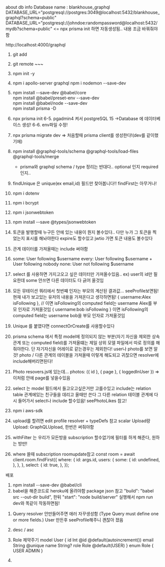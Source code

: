 about db info
Database name : blankhouse_graphql
DATABASE_URL="postgresql://postgres:3049@localhost:5432/blankhouse_graphql?schema=public"
DATABASE_URL="postgresql://johndoe:randompassword@localhost:5432/mydb?schema=public"
<= npx prisma init 하면 자동생성됨.. 내용 조금 바꿔줘야함

http://localhost:4000/graphql

1. git add
2. git remote ~~~
3. npm init -y
4. npm i apollo-server graphql
   npm i nodemon --save-dev

5. npm install --save-dev @babel/core  
   npm install @babel/preset-env --save-dev  
   npm install @babel/node --save-dev  
   npm install prisma -D

6. npx prisma init
   6-5. pgadmin4 켜서 postgreSQL 15 ->Database 에 데이터베이스 생성!
   6-6. env파일 수정!
7. npx prisma migrate dev => 처음할때 prisma client를 생성한다!(dev를 같이했기에)
8. npm install @graphql-tools/schema @graphql-tools/load-files @graphql-tools/merge

   - prisma와 graphql schema / type 정리는 반대다.. optional 인지 required인지..

9. findUnique 은 unique(ex email,id) 필드만 찾아봅니다!! findFirst는 아무거나!
10. npm i dotenv
11. npm i bcrypt
12. npm i jsonwebtoken
13. npm install --save @types/jsonwebtoken
14. 토큰을 발행할때 누구든 안에 있는 내용이 뭔지 볼수있다.. 다만 누가 그 토큰을 찍었는지 표시를 해놔야한다
    expire도 할수있고 jwtio 가면 토큰 내용도 볼수있다

15. 관계 데이터를 가져올때는 include 써야함
16. some: User following $username
    every: User following $username + User following nobody
    none: User not following $username
17. select 를 사용하면 가지고오고 싶은 데이터만 가져올수있음.. ex) user의 id만 필요한데 some 안쓰면 다른
    데이터도 다 긁어 올것임
18. 모든 뮤테이션 쿼리에서 첫번쨰 인자는 부모의 계산된 결과값... seeProfile보면됨!
    현재 내가 보고있는 유저의 내용을 가져온다고 생각하면됨!
    {
    username:Alex
    isFollowing
    }, // 이면 isFollowing의 computed field는 username Alex를 부모 인자로 가져올것임
    {
    username:bob
    isFollowing
    } 이면 isFollowing의 computed field는 username bob을 부모 인자로 가져올것임
19. Unique 를 붙였다면 connectOrCreate를 사용할수있다
20. prisma schema 에서 특정 model에 정의되지 않는 부분(자기 자신을 제외한 상속 관계 또는 computed field)를 가져올떄는 제일 상위 모델 파일에서 따로 정의를 해줘야한다. 단 자기자신을 어레이로 같는경우는 제외한다! user나 photo를 보면 알것! photo / 다른 관계의 테이블을 가져올때 이렇게 해도되고 귀찮으면 resolver에 include해버리면된다!

21. Photo resovers.js에 있는데... photos: ({ id }, { page }, { loggedInUser }) => 이처럼 안에 page를 넣을수있음

22. select 는 model 필드에서 들고오고싶은거만 고를수있고 include는 relation table 관계에있는 친구들을 데리고 올때만 쓴다 그 다른 relation 테이블 관계에 다시 들어가서 select나 include 할수있음! seePhotoLikes 참고!

23. npm i aws-sdk
24. upload를 할려면 edit profile resolver + typeDefs 참고 scalar Upload랑 Upload: GraphQLUpload, 한번은 써줘야함

25. withFilter 는 우리가 모든방을 subscription 할수없기에 필터를 하게 해준다, 원하는 방만!

<!--async (root, args, context, info) => {  인자 순서이다!-->

26. where 쓸때 subscription roomupdate참고
    const room = await client.room.findFirst({
    where: {
    id: args.id,
    users: {
    some: {
    id: undefined,
    },
    },
    },
    select: {
    id: true,
    },
    });

배포

1.  npm install --save-dev @babel/cli
2.  babel을 해준코드로 heroku에 올려야함 package json 참고
    "build": "babel src --out-dir build", 한뒤
    "start": "node build/server" 실행해서 npm run dev와 똑같이 작동하면됨!

<!-- // 새로 만들기 시작 -->

1. Query resolver 안만들어주면 애러 자꾸생성함 (Type Query must define one or more fields.)
   User 만든후 seeProfile해주니 괜찮아 졌음
2. desc / asc
3. Role 제약주기
   model User {
   id Int @id @default(autoincrement())
   email String @unique
   name String?
   role Role @default(USER)
   }
   enum Role {
   USER
   ADMIN
   }

4.
